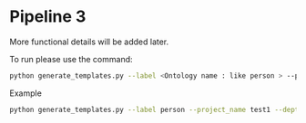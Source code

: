 # Pipeline 3 

More functional details will be added later.

To run please use the command:

```bash
python generate_templates.py --label <Ontology name : like person > --project_name <Give a name to the project like test1 > --depth <Mention the depth to which you would like to penetrate: like 2 >

```

Example

```bash
python generate_templates.py --label person --project_name test1 --depth 2
```
